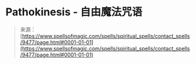 <!--yml

category: 未分类

date: 2024-06-12 18:45:47

-->

# Pathokinesis - 自由魔法咒语

> 来源：[https://www.spellsofmagic.com/spells/spiritual_spells/contact_spells/9477/page.html#0001-01-01](https://www.spellsofmagic.com/spells/spiritual_spells/contact_spells/9477/page.html#0001-01-01)
